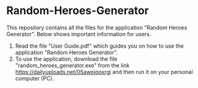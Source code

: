 # Random-Heroes-Generator
This repository contains all the files for the application "Random Heroes Generator". Below shows important information for users.

1. Read the file "User Guide.pdf" which guides you on how to use the application "Random Heroes Generator".
2. To use the application, download the file "random_heroes_generator.exe" from the link https://dailyuploads.net/05awoiqoxrgj
and then run it on your personal computer (PC).
